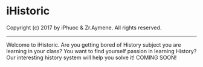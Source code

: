 # iHistoric

Copyright (c) 2017 by iPhuoc & Zr.Aymene. All rights reserved.
__________
Welcome to iHistoric. Are you getting bored of History subject you are learning in your class? You want to find yourself passion in learning History?
Our interesting history system will help you solve it!
COMING SOON!
